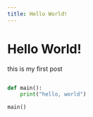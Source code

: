 ```yaml
---
title: Hello World!
---
```


# Hello World!

this is my first post

```python

def main():
    print("hello, world")

main()
```